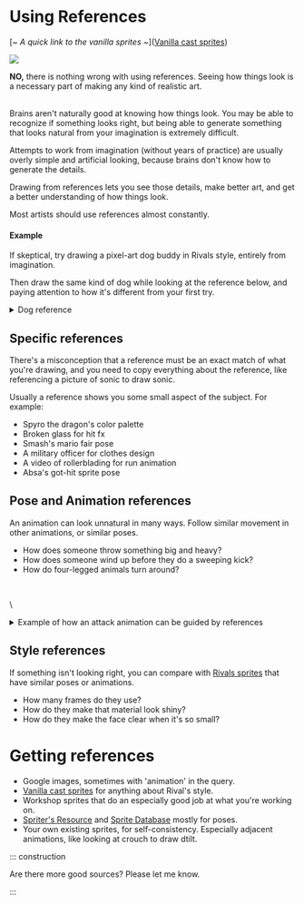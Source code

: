 # Using References

[*~ A quick link to the vanilla sprites ~*]([Vanilla cast sprites](https://drive.google.com/drive/folders/18qVCZ9uKaAMQcDLDYdkrbeBP9HAibHlu?usp=sharing))

![](https://i.gyazo.com/636fa88383bbee93a83be3c998a954d0.png)

**NO,** there is nothing wrong with using references. Seeing how things look is a necessary part of making
any kind of realistic art.

\
Brains aren't naturally good at knowing how things look. You may be able to recognize if something looks right, but
being able to generate something that looks natural from your imagination is extremely difficult.

Attempts to work from imagination (without years of practice) are usually overly simple and artificial
looking, because brains don't know how to generate the details.

Drawing from references lets you see those details, make better art, and get a better understanding of how things look.

Most artists should use references almost constantly.

#### Example

If skeptical, try drawing a pixel-art dog buddy in Rivals style, entirely from imagination.

Then draw the same kind of dog while looking at the reference below, and paying attention to how it's different from
your first try.

<details>
<summary>Dog reference</summary>

<img src="https://pbs.twimg.com/media/DxPFbdKUcAA4fPe.png" width="500" alt="Rivals Dog">

</details>

## Specific references

There's a misconception that a reference must be an exact match of what you're drawing, and you need to copy everything about the reference, like
referencing a picture of sonic to draw sonic.

Usually a reference shows you some small aspect of the subject. For example:

- Spyro the dragon's color palette
- Broken glass for hit fx
- Smash's mario fair pose
- A military officer for clothes design
- A video of rollerblading for run animation
- Absa's got-hit sprite pose

## Pose and Animation references

An animation can look unnatural in many ways. Follow similar movement in other animations, or similar poses.

- How does someone throw something big and heavy?
- How does someone wind up before they do a sweeping kick?
- How do four-legged animals turn around?

<cimg src="https://cdn.discordapp.com/attachments/630864417671741499/674667946492297216/unknown.png" height=150 caption="Amber by BountyXSnipe, and Ori reference"/>
<cimg src="https://media.discordapp.net/attachments/358493363676381186/728401108413710436/unknown.png" height="150" caption="Nozomi by Frtoud, and Fox reference" />

\
<cimg src="https://media.discordapp.net/attachments/722892672347668491/895681268921028628/LucasUTilt_ultimate_example.gif" height=200 caption="Original Lucas animation"/>
<cimg src="https://media.discordapp.net/attachments/722892672347668491/895681213082259486/utilt_Lucas_example.gif" height=200 caption="Lucas by Reighoul"/>

\
<details>
<summary>Example of how an attack animation can be guided by references</summary>

Say you have a quadruped wildcat character who's going to pounce and swipe with both claws.

Google imaging that movement doesn't turn up much, but there are good examples of lions running and jumping.

<img src="https://i.pinimg.com/originals/30/ff/ca/30ffca60b5008006ab43e7d171fc9b13.gif" width=400 alt="lion running">


That can help with the pounce movement, but finding references for the clawing looks harder. Searching finds
Ms. Fortune sprites in similar poses.

<img src="https://static.wikia.nocookie.net/skullgirls/images/3/35/Nyaaawn.png" alt="ms fortune yawn">
<img src="https://static.wikia.nocookie.net/skullgirls/images/2/24/Jumping_LP.png" alt="ms fortune jumping lp">

They're not from the same attack (and one is actually a yawn), but they both fit and look catty.

You can combine these sources to make some evocative keyframes for the animation.

</details>

## Style references

If something isn't looking right, you can compare
with [Rivals sprites](https://drive.google.com/drive/folders/18qVCZ9uKaAMQcDLDYdkrbeBP9HAibHlu?usp=sharing) that have
similar poses or animations.

- How many frames do they use?
- How do they make that material look shiny?
- How do they make the face clear when it's so small?

# Getting references

- Google images, sometimes with 'animation' in the query.
- [Vanilla cast sprites](https://drive.google.com/drive/folders/18qVCZ9uKaAMQcDLDYdkrbeBP9HAibHlu?usp=sharing) for
  anything about Rival's style.
- Workshop sprites that do an especially good job at what you're working on.
- [Spriter's Resource](https://www.spriters-resource.com/) and [Sprite Database](https://spritedatabase.net/) mostly for
  poses.
- Your own existing sprites, for self-consistency. Especially adjacent animations, like looking at crouch to draw dtilt.

::: construction

Are there more good sources? Please let me know.

:::
